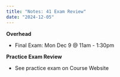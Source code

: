 ```yaml
---
title: "Notes: 41 Exam Review"
date: "2024-12-05"
---
```


**Overhead**

 - Final Exam: Mon Dec 9 @ 11am - 1:30pm
   

**Practice Exam Review**

 - See practice exam on Course Website

